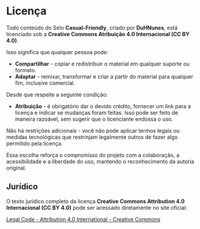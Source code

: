 # Licença

Todo conteúdo do Selo **Casual-Friendly**, criado por **DuHNunes**, está licenciado sob a **Creative Commons Atribuição 4.0 Internacional (CC BY 4.0)**.

Isso significa que qualquer pessoa pode:

- **Compartilhar** - copiar e redistribuir o material em qualquer suporte ou formato.
- **Adaptar** - remixar, transformar e criar a partir do material para qualquer fim, inclusive comercial.

Desde que respeite a seguinte condição:

- **Atribuição** - é obrigatório dar o devido crédito, fornecer um link para a licença e indicar se mudanças foram feitas. Isso pode ser feito de maneira razoável, sem sugerir que o licenciante endossa o uso.

Não há restrições adicionais - você não pode aplicar termos legais ou medidas tecnológicas que restrinjam legalmente outros de fazer algo permitido pela licença.

Essa escolha reforça o compromisso do projeto com a colaboração, a acessibilidade e a liberdade do uso, mantendo o reconhecimento da autoria original.

## Jurídico

O texto jurídico completo da licença **Creative Commons Attribution 4.0 Internacional (CC BY 4.0)** pode ser acessado diretamente no site oficial:

[Legal Code - Attribution 4.0 International - Creative Commons](https://creativecommons.org/licenses/by/4.0/legalcode)
